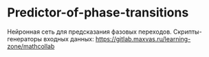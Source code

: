 # Predictor-of-phase-transitions
Нейронная сеть для предсказания фазовых переходов.
Скрипты-генераторы входных данных: https://gitlab.maxvas.ru/learning-zone/mathcollab
